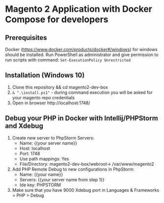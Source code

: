 # Magento 2 Application with Docker Compose for developers

## Prerequisites
Docker (https://www.docker.com/products/docker#/windows) for windows should be installed.
Run PowerShell as administrator and give permission to run scripts with command: `Set-ExecutionPolicy Unrestricted`

## Installation (Windows 10)
1. Clone this repository && cd magento2-dev-box
2. `& ".\install.ps1"` - during command execution you will be asked for your magento repo credentials
3. Open in browser http://localhost:1748/

## Debug your PHP in Docker with Intellij/PHPStorm and Xdebug
1. Create new server to PhpStorm Servers:
   - Name: {{your server name}}
   - Host: localhost
   - Port: 1748
   - Use path mappings: Yes
   - File/Directory: magento2-dev-box/webroot-> /var/www/magento2
2. Add PHP Remote Debug to new configurations in PhpStorm:
   - Name: {{your name}}
   - Servers: {{your server name from step 1}}
   - Ide key: PHPSTORM
3. Make sure that you have 9000 Xdebug port in Languages & Frameworks > PHP > Debug

